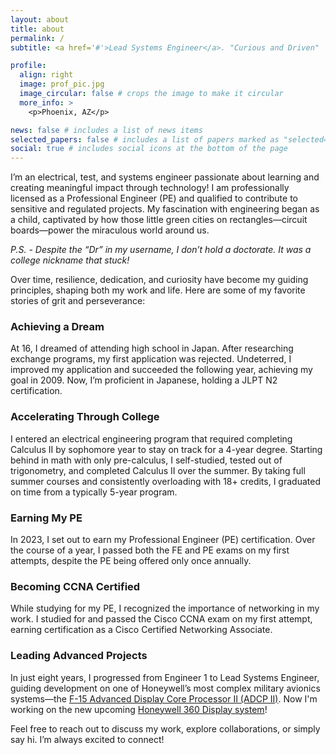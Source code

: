 ```yaml
---
layout: about
title: about
permalink: /
subtitle: <a href='#'>Lead Systems Engineer</a>. "Curious and Driven"

profile:
  align: right
  image: prof_pic.jpg
  image_circular: false # crops the image to make it circular
  more_info: >
    <p>Phoenix, AZ</p>

news: false # includes a list of news items
selected_papers: false # includes a list of papers marked as "selected={true}"
social: true # includes social icons at the bottom of the page
---
```

I’m an electrical, test, and systems engineer passionate about learning and creating meaningful impact through technology! I am professionally licensed as a Professional Engineer (PE) and qualified to contribute to sensitive and regulated projects. My fascination with engineering began as a child, captivated by how those little green cities on rectangles—circuit boards—power the miraculous world around us.

*P.S. - Despite the “Dr” in my username, I don’t hold a doctorate. It was a college nickname that stuck!*

Over time, resilience, dedication, and curiosity have become my guiding principles, shaping both my work and life. Here are some of my favorite stories of grit and perseverance:

### Achieving a Dream
At 16, I dreamed of attending high school in Japan. After researching exchange programs, my first application was rejected. Undeterred, I improved my application and succeeded the following year, achieving my goal in 2009. Now, I’m proficient in Japanese, holding a JLPT N2 certification.

### Accelerating Through College
I entered an electrical engineering program that required completing Calculus II by sophomore year to stay on track for a 4-year degree. Starting behind in math with only pre-calculus, I self-studied, tested out of trigonometry, and completed Calculus II over the summer. By taking full summer courses and consistently overloading with 18+ credits, I graduated on time from a typically 5-year program.

### Earning My PE
In 2023, I set out to earn my Professional Engineer (PE) certification. Over the course of a year, I passed both the FE and PE exams on my first attempts, despite the PE being offered only once annually.

### Becoming CCNA Certified
While studying for my PE, I recognized the importance of networking in my work. I studied for and passed the Cisco CCNA exam on my first attempt, earning certification as a Cisco Certified Networking Associate.

### Leading Advanced Projects
In just eight years, I progressed from Engineer 1 to Lead Systems Engineer, guiding development on one of Honeywell’s most complex military avionics systems—the [F-15 Advanced Display Core Processor II (ADCP II)](https://www.hill.af.mil/News/Article-Display/Article/848879/f-15s-new-advanced-high-speed-mission-computer-makes-first-flight/). Now I'm working on the new upcoming [Honeywell 360 Display system](https://aerospace.honeywell.com/us/en/products-and-services/product/hardware-and-systems/cockpit-systems-and-displays/honeywell-360-display)!

Feel free to reach out to discuss my work, explore collaborations, or simply say hi. I’m always excited to connect!